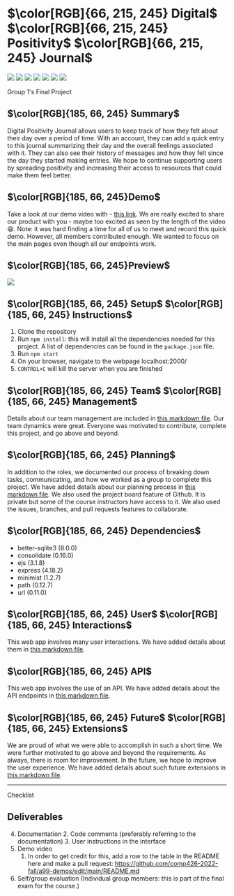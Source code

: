 # $\color[RGB]{66, 215, 245} Digital$ $\color[RGB]{66, 215, 245} Positivity$ $\color[RGB]{66, 215, 245} Journal$

<img src = "https://img.shields.io/badge/Node.js-339933?style=for-the-badge&logo=nodedotjs&logoColor=white" /> <img src = "https://img.shields.io/badge/Express.js-000000?style=for-the-badge&logo=express&logoColor=white" /> <img src = "https://img.shields.io/badge/npm-CB3837?style=for-the-badge&logo=npm&logoColor=white" /> <img src = "https://img.shields.io/badge/VSCode-0078D4?style=for-the-badge&logo=visual%20studio%20code&logoColor=white" /> <img src = "https://img.shields.io/badge/HTML5-E34F26?style=for-the-badge&logo=html5&logoColor=white" /> <img src = "https://img.shields.io/badge/CSS3-1572B6?style=for-the-badge&logo=css3&logoColor=white" /> <img src = "https://img.shields.io/badge/SQLite-07405E?style=for-the-badge&logo=sqlite&logoColor=white" />

Group 1's Final Project

## $\color[RGB]{185, 66, 245} Summary$ 
Digital Positivity Journal allows users to keep track of how they felt about their day over a period of time. With an account, they can add a quick entry to this journal summarizing their day and the overall feelings associated with it. They can also see their history of messages and how they felt since the day they started making entries. We hope to continue supporting users by spreading positivity and increasing their access to resources that could make them feel better.

## $\color[RGB]{185, 66, 245}Demo$
Take a look at our demo video with - [this link](https://youtu.be/B4ztjpJnPjc). We are really excited to share our product with you - maybe too excited as seen by the length of the video 😄. Note: it was hard finding a time for all of us to meet and record this quick demo. However, all members contributed enough. We wanted to focus on the main pages even though all our endpoints work.

## $\color[RGB]{185, 66, 245}Preview$
![](https://github.com/comp426-2022-fall/a99-group01/blob/main/demo.gif)

## $\color[RGB]{185, 66, 245} Setup$ $\color[RGB]{185, 66, 245} Instructions$
1. Clone the repository
2. Run `npm install`: this will install all the dependencies needed for this project. A list of dependencies can be found in the `package.json` file.
3. Run `npm start`
4. On your browser, navigate to the webpage localhost:2000/
5. `CONTROL+C` will kill the server when you are finished

## $\color[RGB]{185, 66, 245} Team$ $\color[RGB]{185, 66, 245} Management$
Details about our team management are included in [this markdown file](docs/roles.md). Our team dynamics were great. Everyone was motivated to contribute, complete this project, and go above and beyond.

## $\color[RGB]{185, 66, 245} Planning$
In addition to the roles, we documented our process of breaking down tasks, communicating, and how we worked as a group to complete this project. We have added details about our planning process in [this markdown file](docs/plan.md). We also used the project board feature of Github. It is private but some of the course instructors have access to it. We also used the issues, branches, and pull requests features to collaborate.

## $\color[RGB]{185, 66, 245} Dependencies$
* better-sqlite3 (8.0.0)
* consolidate (0.16.0)
* ejs (3.1.8)
* express (4.18.2)
* minimist (1.2.7)
* path (0.12.7)
* url (0.11.0)

## $\color[RGB]{185, 66, 245} User$ $\color[RGB]{185, 66, 245} Interactions$
This web app involves many user interactions. We have added details about them in [this markdown file](docs/interactions.md).

## $\color[RGB]{185, 66, 245} API$
This web app involves the use of an API. We have added details about the API endpoints in [this markdown file](docs/api.md).

## $\color[RGB]{185, 66, 245} Future$ $\color[RGB]{185, 66, 245} Extensions$
We are proud of what we were able to accomplish in such a short time. We were further motivated to go above and beyond the requirements. As always, there is room for improvement. In the future, we hope to improve the user experience. We have added details about such future extensions in [this markdown file](docs/futureExtensions.md).


------------------------

Checklist

## Deliverables

4. Documentation
	2. Code comments (preferably referring to the documentation)
	3. User instructions in the interface
5. Demo video
	1. In order to get credit for this, add a row to the table in the README here and make a pull request: https://github.com/comp426-2022-fall/a99-demos/edit/main/README.md
7. Self/group evaluation (Individual group members: this is part of the final exam for the course.)



